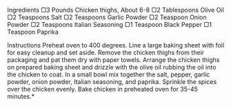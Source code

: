 Ingredients
▢3 Pounds Chicken thighs, About 6-8
▢2 Tablespoons Olive Oil
▢2 Teaspoons Salt
▢2 Teaspoons Garlic Powder
▢2 Teaspoon Onion Powder
▢2 Teaspoons Italian Seasoning
▢1 Teaspoon Black Pepper
▢1 Teaspoon Paprika

Instructions
Preheat oven to 400 degrees. Line a large baking sheet with foil for easy cleanup and set aside.
Remove the chicken thighs from their packaging and pat them dry with paper towels. Arrange the chicken thighs on prepared baking sheet and drizzle with the olive oil rubbing the oil into the chicken to coat.
In a small bowl mix together the salt, pepper, garlic powder, onion powder, Italian seasoning, and paprika.  Sprinkle the spices over the chicken evenly. 
Bake chicken in preheated oven for 35-45 minutes.*
